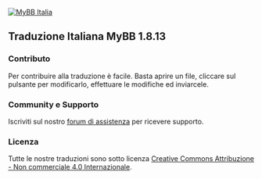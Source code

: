 [![MyBB Italia](https://www.mybb-it.com/images/new_logo.png "MyBB Italia")](https://www.mybb-it.com "MyBB Italia")

## Traduzione Italiana MyBB 1.8.13

### Contributo

Per contribuire alla traduzione è facile. Basta aprire un file, cliccare sul pulsante per modificarlo, effettuare le modifiche ed inviarcele.

### Community e Supporto

Iscriviti sul nostro [forum di assistenza](https://www.mybb-it.com) per ricevere supporto.

### Licenza

Tutte le nostre traduzioni sono sotto licenza [Creative Commons Attribuzione - Non commerciale 4.0 Internazionale](https://www.mybb-it.com/licenza.php).
